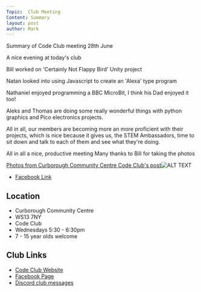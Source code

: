 ```yaml
---
Topic:  Club Meeting
Content: Summary
layout: post
author: Mark
---
```

Summary of Code Club meeting 28th June

A nice evening at today's club 

Bill worked on 'Certainly Not Flappy Bird' Unity project

Natan looked into using Javascript to create an 'Alexa' type program 

Nathaniel enjoyed programming a BBC MicroBit, I think his Dad enjoyed it too! 

Aleks and Thomas are doing some really wonderful things with python graphics and Pico electronics projects. 

All in all, our members are becoming more an more proficient with their projects, which is nice because it gives us, the STEM Ambassadors, time to sit down and talk to each of them and see what they're doing. 

All in all a nice, productive meeting
Many thanks to Bill for taking the photos

[Photos from Curborough Community Centre Code Club's post](https://www.facebook.com/1481985248595237/posts/4977927665667627/)![ALT TEXT](https://scontent.fbhx6-1.fna.fbcdn.net/v/t39.30808-6/290953344_4977926602334400_2672843599090290971_n.jpg?_nc_cat=111&ccb=1-7&_nc_sid=5f2048&_nc_ohc=5Nr0SQE4i1cAX98MtVr&_nc_ht=scontent.fbhx6-1.fna&edm=AKK4YLsEAAAA&oh=00_AfD1JRXr5C0PM35La1B65d8XZ6_lILArzAZ5FWMcuEy9Ww&oe=652B859C)

* [Facebook Link](https://www.facebook.com/1481985248595237/posts/4977927665667627/)

## Location

* Curborough Community Centre
* WS13 7NY
* Code Club
* Wednesdays 5:30 - 6:30pm
* 7 - 15 year olds welcome

## Club Links

* [Code Club Website](https://lichfield-code-club.github.io/)
* [Facebook Page](https://www.facebook.com/LichfieldCoders)
* [Discord club messages](https://discord.gg/szz6xGK)
